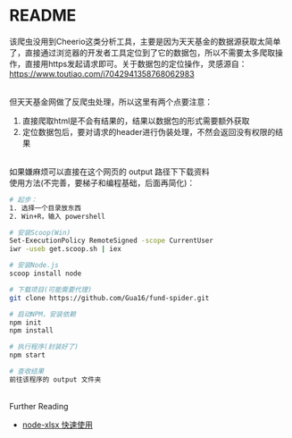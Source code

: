 # README

该爬虫没用到Cheerio这类分析工具，主要是因为天天基金的数据源获取太简单了，直接通过浏览器的开发者工具定位到了它的数据包，所以不需要太多爬取操作，直接用https发起请求即可。关于数据包的定位操作，灵感源自：https://www.toutiao.com/i7042941358768062983  

</br>
但天天基金网做了反爬虫处理，所以这里有两个点要注意：

1. 直接爬取html是不会有结果的，结果以数据包的形式需要额外获取
2. 定位数据包后，要对请求的header进行伪装处理，不然会返回没有权限的结果

<br>
如果嫌麻烦可以直接在这个网页的 output 路径下下载资料

<br>
使用方法(不完善，要梯子和编程基础，后面再简化)：

```bash
# 起步：
1. 选择一个目录放东西
2. Win+R，输入 powershell 

# 安装Scoop(Win)
Set-ExecutionPolicy RemoteSigned -scope CurrentUser
iwr -useb get.scoop.sh | iex

# 安装Node.js
scoop install node

# 下载项目(可能需要代理)
git clone https://github.com/Gua16/fund-spider.git

# 启动NPM，安装依赖
npm init
npm install

# 执行程序(封装好了)
npm start

# 查收结果
前往该程序的 output 文件夹
```

<br>
Further Reading  

- [node-xlsx 快速使用](https://www.npmjs.com/package/node-xlsx)